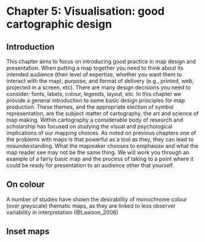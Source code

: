 # Chapter 5: Visualisation: good cartographic design

## Introduction

This chapter aims to focus on introducing good practice in map design and presentation. When putting a map together you need to think about its intended audience (their level of expertise, whether you want them to interact with the map), purpose, and format of delivery (e.g., printed, web, projected in a screen, etc). There are many design decisions you need to consider: fonts, labels, colour, legends, layout, etc. In this chapter we provide a general introduction to some basic design principles for map production. These themes, and the appropriate election of symbol representation, are the subject matter of cartography, the art and science of map making. Within cartography a considerable body of research and scholarship has focused on studying the visual and psychological implications of our mapping choices. As noted on previous chapters one of the problems with maps is that powerful as a tool as they, they can lead to misunderstanding. What the mapmaker chooses to emphasise and what the map reader see may not be the same thing. We will work you through an example of a fairly basic map and the process of taking to a point where it could be ready for presentation to an audience other that yourself.

## On colour

A number of studies have shown the desirability of monochrome colour (over greyscale) thematic maps, as they are linked to less observer variability in interpretation (@Lawson_2006)

## Inset maps
